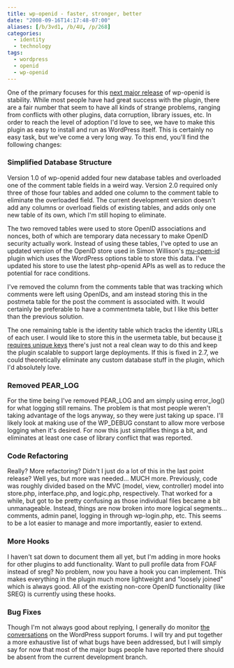 ```yaml
---
title: wp-openid - faster, stronger, better
date: "2008-09-16T14:17:48-07:00"
aliases: [/b/3vd1, /b/4U, /p/268]
categories:
  - identity
  - technology
tags:
  - wordpress
  - openid
  - wp-openid
---
```


One of the primary focuses for this [next major release][] of wp-openid is stability. While most people have had great
success with the plugin, there are a fair number that seem to have all kinds of strange problems, ranging from conflicts
with other plugins, data corruption, library issues, etc. In order to reach the level of adoption I'd love to see, we
have to make this plugin as easy to install and run as WordPress itself. This is certainly no easy task, but we've come
a very long way. To this end, you'll find the following changes:

[next major release]: /2008/09/the-next-steps-with-wp-openid

### Simplified Database Structure

Version 1.0 of wp-openid added four new database tables and overloaded one of the comment table fields in a weird way.
Version 2.0 required only three of those four tables and added one column to the comment table to eliminate the
overloaded field. The current development version doesn't add any columns or overload fields of existing tables, and
adds only one new table of its own, which I'm still hoping to eliminate.

The two removed tables were used to store OpenID associations and nonces, both of which are temporary data necessary to
make OpenID security actually work. Instead of using these tables, I've opted to use an updated version of the OpenID
store used in Simon Willison's [mu-open-id][] plugin which uses the WordPress options table to store this data. I've
updated his store to use the latest php-openid APIs as well as to reduce the potential for race conditions.

I've removed the column from the comments table that was tracking which comments were left using OpenIDs, and am instead
storing this in the postmeta table for the post the comment is associated with. It would certainly be preferable to
have a commentmeta table, but I like this better than the previous solution.

The one remaining table is the identity table which tracks the identity URLs of each user. I would like to store this
in the usermeta table, but because [it requires unique keys][] there's just not a real clean way to do this and keep the
plugin scalable to support large deployments. If this is fixed in 2.7, we could theoretically eliminate any custom
database stuff in the plugin, which I'd absolutely love.

[mu-open-id]: http://wordpress.org/extend/plugins/mu-open-id/
[it requires unique keys]: http://trac.wordpress.org/ticket/7540

### Removed PEAR_LOG

For the time being I've removed PEAR_LOG and am simply using error_log() for what logging still remains. The problem
is that most people weren't taking advantage of the logs anyway, so they were just taking up space. I'll likely look at
making use of the WP_DEBUG constant to allow more verbose logging when it's desired. For now this just simplifies
things a bit, and eliminates at least one case of library conflict that was reported.

### Code Refactoring

Really? More refactoring? Didn't I just do a lot of this in the last point release? Well yes, but more was needed...
MUCH more. Previously, code was roughly divided based on the MVC (model, view, controller) model into store.php,
interface.php, and logic.php, respectively. That worked for a while, but got to be pretty confusing as those individual
files became a bit unmanageable. Instead, things are now broken into more logical segments... comments, admin panel,
logging in through wp-login.php, etc. This seems to be a lot easier to manage and more importantly, easier to extend.

### More Hooks

I haven't sat down to document them all yet, but I'm adding in more hooks for other plugins to add functionality. Want
to pull profile data from FOAF instead of sreg? No problem, now you have a hook you can implement. This makes
everything in the plugin much more lightweight and "loosely joined" which is always good. All of the existing non-core
OpenID functionality (like SREG) is currently using these hooks.

### Bug Fixes

Though I'm not always good about replying, I generally do monitor [the conversations][] on the WordPress support forums.
I will try and put together a more exhaustive list of what bugs have been addressed, but I will simply say for now that
most of the major bugs people have reported there should be absent from the current development branch.

[the conversations]: http://wordpress.org/tags/openid
